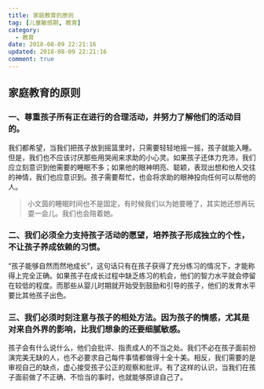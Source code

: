```yaml
---
title: 家庭教育的原则
tag: [儿童敏感期, 教育]
category:
  - 教育
date: 2018-08-09 22:21:16
updated: 2018-08-09 22:21:16
comment: true
---
```


## 家庭教育的原则

### 一、尊重孩子所有正在进行的合理活动，并努力了解他们的活动目的。

我们都希望，当我们把孩子放到摇篮里时，只需要轻轻地摇一摇，孩子就能入睡。但是，我们也不应该讨厌那些用哭闹来求助的小心灵。如果孩子还体力充沛，我们应立刻意识到他需要的睡眠不多；如果他的眼神明亮、聪颖，表现出想和他人交往的神情，我们也应意识到。孩子需要帮忙，也会将求助的眼神投向任何可以帮他的人。

> 小文茵的睡眠时间也不是固定，有时候我们以为她要睡了，其实她还想再玩耍一会儿。我们也会陪着她。

### 二、我们必须全力支持孩子活动的愿望，培养孩子形成独立的个性，不让孩子养成依赖的习惯。

“孩子能够自然而然地成长”，这句话只有在孩子获得了充分练习的情况下，才能称得上完全正确。如果孩子在成长过程中缺乏练习的机会，他们的智力水平就会停留在较低的程度。而那些从婴儿时期就开始受到鼓励和引导的孩子，他们的发育水平要比其他孩子出色。

### 三、我们必须时刻注意与孩子的相处方法。因为孩子的情感，尤其是对来自外界的影响，比我们想象的还要细腻敏感。

孩子会有什么说什么，他们会批评、指责成人的不当之处。我们不必在孩子面前扮演完美无缺的人，也不必要求自己每件事情都做得十全十美。相反，我们需要的是审视自己的缺点，虚心接受孩子公正的观察和批评。有了这样的认识，当我们在孩子面前做了不正确、不恰当的事时，也就能够原谅自己了。
